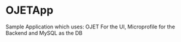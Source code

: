 # OJETApp
Sample Application which uses: OJET For the UI, Microprofile for the Backend and MySQL as the DB
